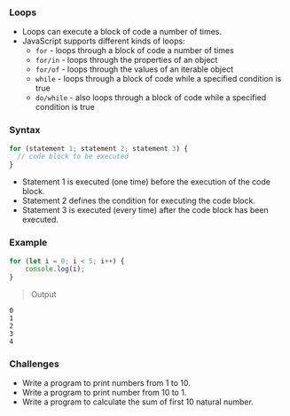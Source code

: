 ### Loops
- Loops can execute a block of code a number of times.
- JavaScript supports different kinds of loops:
	* `for` - loops through a block of code a number of times
	* `for/in` - loops through the properties of an object
	* `for/of` - loops through the values of an iterable object
	* `while` - loops through a block of code while a specified condition is true
	* `do/while` - also loops through a block of code while a specified condition is true


### Syntax
```javascript
for (statement 1; statement 2; statement 3) {
  // code block to be executed
}
```

- Statement 1 is executed (one time) before the execution of the code block.
- Statement 2 defines the condition for executing the code block.
- Statement 3 is executed (every time) after the code block has been executed.


### Example
```javascript
for (let i = 0; i < 5; i++) {
	console.log(i);
}
```
> Output
```
0
1
2
3
4
```

### Challenges
- Write a program to print numbers from 1 to 10.
- Write a program to print number from 10 to 1.
- Write a program to calculate the sum of first 10 natural number.
